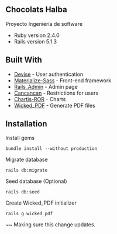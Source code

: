 ## Chocolats Halba
Proyecto Ingeniería de software

* Ruby version
	2.4.0
* Rails version
	5.1.3

## Built With

* [Devise](https://github.com/plataformatec/devise) - User authentication
* [Materialize-Sass](https://github.com/mkhairi/materialize-sass) - Front-end framework
* [Rails_Admin](https://github.com/sferik/rails_admin) - Admin page
* [Cancancan](https://github.com/CanCanCommunity/cancancan) - Restrictions for users
* [Chartjs-ROR](https://github.com/airblade/chartjs-ror) - Charts
* [Wicked_PDF](https://github.com/mileszs/wicked_pdf) - Generate PDF files

## Installation
Install gems
```
bundle install --without production
```
Migrate database
```
rails db:migrate
```
Seed database (Optional)
```
rails db:seed
```
Create Wicked_PDF initializer
```
rails g wicked_pdf
```

~~ Making sure this change updates.
